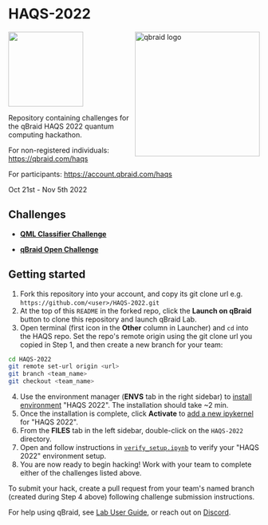 # HAQS-2022

<a href="https://qbraid.com/">
    <img src="https://qbraid-static.s3.amazonaws.com/logos/qbraid.png"
         alt="qbraid logo"
         width="250px"
         align="right">
</a>

[<img src="https://qbraid-static.s3.amazonaws.com/logos/Launch_on_qBraid_white.png" width="150">](https://account.qbraid.com?gitHubUrl=https://github.com/qBraid/HAQS-2022.git)

Repository containing challenges for the qBraid HAQS 2022 quantum computing hackathon.

For non-registered individuals:
https://qbraid.com/haqs

For participants:
https://account.qbraid.com/haqs

Oct 21st - Nov 5th 2022

## Challenges

- [**QML Classifier Challenge**](qml-classifier-challenge/README.md)

- [**qBraid Open Challenge**](qbraid-open-challenge/README.md)

## Getting started

1. Fork this repository into your account, and copy its git clone url e.g. `https://github.com/<user>/HAQS-2022.git`
2. At the top of this `README` in the forked repo, click the **Launch on qBraid** button to clone this repository and launch qBraid Lab.
3. Open terminal (first icon in the **Other** column in Launcher) and `cd` into the HAQS repo. Set the repo's remote origin using the git clone url you copied in Step 1, and then create a new branch for your team:
```bash
cd HAQS-2022
git remote set-url origin <url>
git branch <team_name>
git checkout <team_name>
```
4. Use the environment manager (**ENVS** tab in the right sidebar) to [install environment](https://qbraid-qbraid.readthedocs-hosted.com/en/latest/lab/environments.html#install-environment) "HAQS 2022". The installation should take ~2 min.
3. Once the installation is complete, click **Activate** to [add a new ipykernel](https://qbraid-qbraid.readthedocs-hosted.com/en/latest/lab/kernels.html#add-remove-kernels) for "HAQS 2022".
5. From the **FILES** tab in the left sidebar, double-click on the `HAQS-2022` directory.
6. Open and follow instructions in [`verify_setup.ipynb`](verify_setup.ipynb) to verify your "HAQS 2022" environment setup.
7. You are now ready to begin hacking! Work with your team to complete either of the challenges listed above.

To submit your hack, create a pull request from your team's named branch (created during Step 4 above) following challenge submission instructions.

For help using qBraid, see [Lab User Guide](https://qbraid-qbraid.readthedocs-hosted.com/en/latest/lab/overview.html), or reach out on [Discord](https://discord.gg/gwBebaBZZX).
